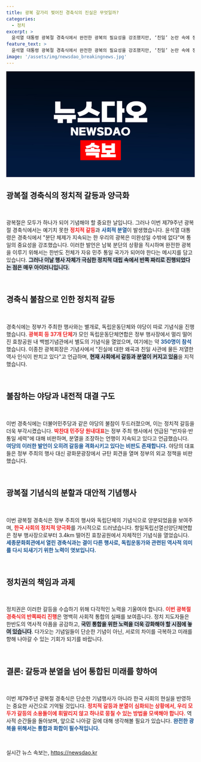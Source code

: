 ```yaml
---
title: 광복 갈가리 찢어진 경축식의 진실은 무엇일까?
categories:
  - 정치
excerpt: >
  윤석열 대통령 광복절 경축식에서 완전한 광복의 필요성을 강조했지만, ‘친일’ 논란 속에 정치권 갈등이 심화됐다. 정부 행사와 광복회 기념식의 분열은 민심을 더욱 얼어붙게 만들었다. 
feature_text: >
  윤석열 대통령 광복절 경축식에서 완전한 광복의 필요성을 강조했지만, ‘친일’ 논란 속에 정치권 갈등이 심화됐다. 정부 행사와 광복회 기념식의 분열은 민심을 더욱 얼어붙게 만들었다. 
image: '/assets/img/newsdao_breakingnews.jpg'
---
```


<p><img src="/assets/img/newsdao_breakingnews.jpg" alt="koreaapp 속보" /></p>

<h2 data-ke-size="size26">광복절 경축식의 정치적 갈등과 양극화</h2>

<p data-ke-size="size16">&nbsp;</p>

<p>광복절은 모두가 하나가 되어 기념해야 할 중요한 날입니다. 그러나 이번 제79주년 광복절 경축식에서는 예기치 못한 <b><span style="color: #ee2323;">정치적 갈등</span></b>과 <b><span style="color: #1a5490;">사회적 분열</span></b>이 발생했습니다. 윤석열 대통령은 경축식에서 "분단 체제가 지속되는 한 우리의 광복은 미완성일 수밖에 없다"며 통일의 중요성을 강조했습니다. 이러한 발언은 남북 분단의 상황을 직시하며 완전한 광복을 이루기 위해서는 한반도 전체가 자유 민주 통일 국가가 되어야 한다는 메시지를 담고 있습니다. <b><span style="background-color: #21538527;">그러나 이날 행사 자체가 극심한 정치적 대립 속에서 반쪽 짜리로 진행되었다는 점은 매우 아이러니입니다.</span></b></p>

<p data-ke-size="size16">&nbsp;</p>

<h2 data-ke-size="size26">경축식 불참으로 인한 정치적 갈등</h2>

<p data-ke-size="size16">&nbsp;</p>

<p>경축식에는 정부가 주최한 행사와는 별개로, 독립운동단체와 야당이 따로 기념식을 진행했습니다. <b><span style="color: #ee2323;">광복회 등 37개 단체</span></b>가 모인 독립운동단체연합은 정부 행사장에서 멀리 떨어진 효창공원 내 백범기념관에서 별도의 기념식을 열었으며, 여기에는 약 <b><span style="color: #1a5490;">350명이 참석</span></b>했습니다. 이종찬 광복회장은 기념사에서 "진실에 대한 왜곡과 친일 사관에 물든 저열한 역사 인식이 판치고 있다"고 언급하며, <b><span style="background-color: #21538527;">현재 사회에서 갈등과 분열이 커지고 있음</span></b>을 지적했습니다. </p>

<p data-ke-size="size16">&nbsp;</p>

<h2 data-ke-size="size26">불참하는 야당과 내전적 대결 구도</h2>

<p data-ke-size="size16">&nbsp;</p>

<p>이번 경축식에는 더불어민주당과 같은 야당의 불참이 두드러졌으며, 이는 정치적 갈등을 더욱 부각시켰습니다. <b><span style="color: #ee2323;">박찬대 민주당 원내대표</span></b>는 정부 주최 행사에서 언급된 "반자유·반통일 세력"에 대해 비판하며, 분열을 조장하는 언행이 지속되고 있다고 언급했습니다. <b><span style="color: #1a5490;">여당의 이러한 발언이 오히려 갈등을 격화시키고 있다는 비판도 존재합니다.</span></b> 야당의 대표들은 정부 주최의 행사 대신 광화문광장에서 규탄 회견을 열며 정부의 외교 정책을 비판했습니다. </p>

<p data-ke-size="size16">&nbsp;</p>

<h2 data-ke-size="size26">광복절 기념식의 분할과 대안적 기념행사</h2>

<p data-ke-size="size16">&nbsp;</p>

<p>이번 광복절 경축식은 정부 주최의 행사와 독립단체의 기념식으로 양분되었음을 보여주며, <b><span style="color: #ee2323;">한국 사회의 정치적 양극화</span></b>를 가시적으로 드러냈습니다. 항일독립선열선양단체연합은 정부 행사장으로부터 3.4km 떨어진 효창공원에서 자체적인 기념식을 열었습니다. <b><span style="color: #1a5490;">세종문화회관에서 열린 경축식과는 결이 다른 행사로, 독립운동가와 관련된 역사적 의미를 다시 되새기기 위한 노력이 엿보입니다.</span></b> </p>

<p data-ke-size="size16">&nbsp;</p>

<h2 data-ke-size="size26">정치권의 책임과 과제</h2>

<p data-ke-size="size16">&nbsp;</p>

<p>정치권은 이러한 갈등을 수습하기 위해 다각적인 노력을 기울여야 합니다. <b><span style="color: #ee2323;">이번 광복절 경축식의 반쪽짜리 진행</span></b>은 명백히 사회적 통합의 실패를 보여줍니다. 정치 지도자들은 한반도의 역사적 아픔을 공감하고, <b><span style="background-color: #21538527;">국민 통합을 위한 노력을 더욱 강화해야 할 시점에 놓여 있습니다</span></b>. 다가오는 기념일들이 단순한 기념이 아닌, 서로의 차이를 극복하고 미래를 향해 나아갈 수 있는 기회가 되기를 바랍니다.</p>

<p data-ke-size="size16">&nbsp;</p>

<h2 data-ke-size="size26">결론: 갈등과 분열을 넘어 통합된 미래를 향하여</h2>

<p data-ke-size="size16">&nbsp;</p>

<p>이번 제79주년 광복절 경축식은 단순한 기념행사가 아니라 한국 사회의 현실을 반영하는 중요한 사건으로 기억될 것입니다. <b><span style="color: #ee2323;">정치적 갈등과 분열이 심화되는 상황에서, 우리 모두가 갈등의 소용돌이에 휘말리지 않고 하나로 뭉칠 수 있는 방법을 모색해야 합니다.</span></b> 역사적 순간들을 돌아보며, 앞으로 나아갈 길에 대해 생각해볼 필요가 있습니다. <b><span style="color: #1a5490;">완전한 광복을 위해서는 통합과 화합이 필수적입니다.</span></b></p>

<p data-ke-size="size16">&nbsp;</p>
실시간 뉴스 속보는, <a href="https://newsdao.kr" rel="dofollow">https://newsdao.kr</a>


